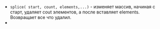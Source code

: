 - `splice( start, count, elements,...)` - изменяет массив, начиная с старт, удаляет cout элементов, а после вставляет elements. Возвращает все что удалил.
- 